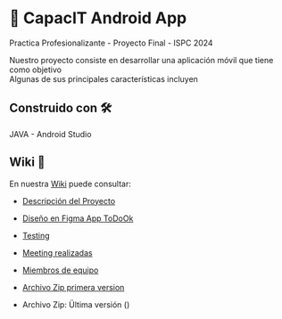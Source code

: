 # 📱 CapacIT Android App 
Practica Profesionalizante - Proyecto Final  - ISPC 2024


Nuestro proyecto consiste en desarrollar una aplicación móvil que tiene como objetivo  
Algunas de sus principales características incluyen 

## Construido con 🛠️
JAVA  -  Android Studio

## Wiki 📖
En nuestra [Wiki](https://github.com/Capacit-ISPC/Project_CapacIT-App/wiki) puede consultar:

 - [Descripción del Proyecto]()

  - [Diseño en Figma App ToDoOk ]()
   
 - [Testing]()

 - [Meeting realizadas]()
 
 - [Miembros de equipo]()
 
 
 - [Archivo Zip primera version]()

* Archivo Zip: Ültima versión ()
